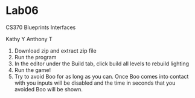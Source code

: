 # Lab06
CS370 Blueprints Interfaces

Kathy Y
Anthony T

1. Download zip and extract zip file
2. Run the program
3. In the editor under the Build tab, click build all levels to rebuild lighting
4. Run the game!
5. Try to avoid Boo for as long as you can. 
   Once Boo comes into contact with you inputs will be disabled and the time in seconds that you avoided Boo will be shown.
